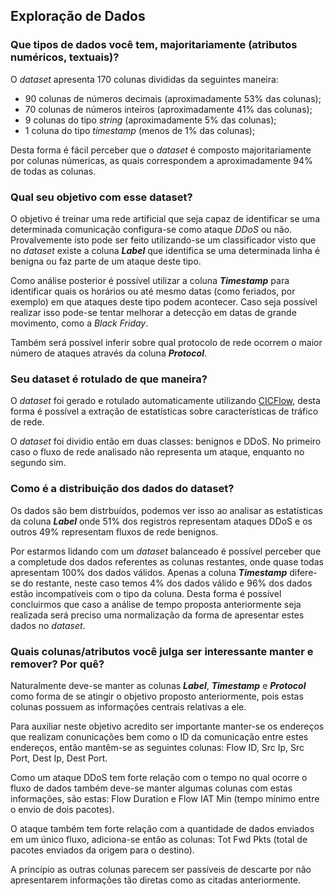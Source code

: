 ## Exploração de Dados

### Que tipos de dados você tem, majoritariamente (atributos numéricos, textuais)?

O _dataset_ apresenta 170 colunas divididas da seguintes maneira:

- 90 colunas de números decimais (aproximadamente 53% das colunas);
- 70 colunas de números inteiros (aproximadamente 41% das colunas);
- 9 colunas do tipo _string_ (aproximadamente 5% das colunas);
- 1 coluna do tipo _timestamp_ (menos de 1% das colunas);


Desta forma é fácil perceber que o _dataset_ é composto majoritariamente por colunas númericas, as quais correspondem a aproximadamente 94% de todas as colunas.


### Qual seu objetivo com esse dataset?

O objetivo é treinar uma rede artificial que seja capaz de identificar se uma determinada comunicação configura-se como ataque _DDoS_ ou não. Provalvemente isto pode ser feito utilizando-se um classificador visto que no _dataset_ existe a coluna **_Label_** que identifica se uma determinada linha é benigna ou faz parte de um ataque deste tipo.

Como análise posterior é possível utilizar a coluna **_Timestamp_** para identificar quais os horários ou até mesmo datas (como feriados, por exemplo) em que ataques deste tipo podem acontecer. Caso seja possível realizar isso pode-se tentar melhorar a detecção em datas de grande movimento, como a _Black Friday_.

Também será possível inferir sobre qual protocolo de rede ocorrem o maior número de ataques através da coluna **_Protocol_**.


### Seu dataset é rotulado de que maneira?

O _dataset_ foi gerado e rotulado automaticamente utilizando [CICFlow](https://www.unb.ca/cic/research/applications.html#CICFlowMeter), desta forma é possível a extração de estatísticas sobre características de tráfico de rede.

O _dataset_ foi dividio então em duas classes: benignos e DDoS. No primeiro caso o fluxo de rede analisado não representa um ataque, enquanto no segundo sim.


### Como é a distribuição dos dados do dataset?

Os dados são bem distrbuídos, podemos ver isso ao analisar as estatísticas da coluna **_Label_** onde 51% dos registros representam ataques DDoS e os outros 49% representam fluxos de rede benignos.


Por estarmos lidando com um _dataset_ balanceado é possível perceber que a completude dos dados referentes as colunas restantes, onde quase todas apresentam 100% dos dados válidos. Apenas a coluna **_Timestamp_** difere-se do restante, neste caso temos 4% dos dados válido e 96% dos dados estão incompatíveis com o tipo da coluna. Desta forma é possível concluirmos que caso a análise de tempo proposta anteriormente seja realizada será preciso uma normalização da forma de apresentar estes dados no _dataset_.


### Quais colunas/atributos você julga ser interessante manter e remover? Por quê?

Naturalmente deve-se manter as colunas **_Label_**, **_Timestamp_** e **_Protocol_** como forma de se atingir o objetivo proposto anteriormente, pois estas colunas possuem as informações centrais relativas a ele.

Para auxiliar neste objetivo acredito ser importante manter-se os endereços que realizam conunicações bem como o ID da comunicação entre estes endereços, então mantêm-se as seguintes colunas: Flow ID, Src Ip, Src Port, Dest Ip, Dest Port.

Como um ataque DDoS tem forte relação com o tempo no qual ocorre o fluxo de dados também deve-se manter algumas colunas com estas informações, são estas: Flow Duration e Flow IAT Min (tempo mínimo entre o envio de dois pacotes).

O ataque também tem forte relação com a quantidade de dados enviados em um único fluxo, adiciona-se então as colunas: Tot Fwd Pkts (total de pacotes enviados da origem para o destino).


A princípio as outras colunas parecem ser passíveis de descarte por não apresentarem informações tão diretas como as citadas anteriormente.
